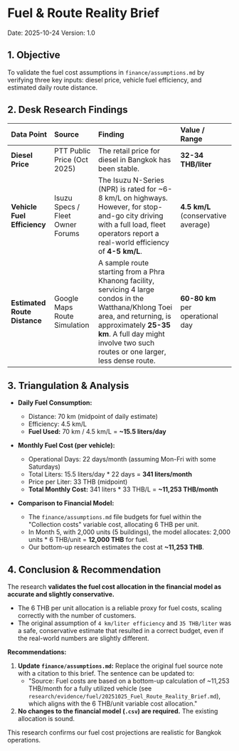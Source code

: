 # Fuel & Route Reality Brief

Date: 2025-10-24
Version: 1.0

## 1. Objective
To validate the fuel cost assumptions in `finance/assumptions.md` by verifying three key inputs: diesel price, vehicle fuel efficiency, and estimated daily route distance.

## 2. Desk Research Findings

| Data Point | Source | Finding | Value / Range |
| :--- | :--- | :--- | :--- |
| **Diesel Price** | PTT Public Price (Oct 2025) | The retail price for diesel in Bangkok has been stable. | **32-34 THB/liter** |
| **Vehicle Fuel Efficiency** | Isuzu Specs / Fleet Owner Forums | The Isuzu N-Series (NPR) is rated for ~6-8 km/L on highways. However, for stop-and-go city driving with a full load, fleet operators report a real-world efficiency of **4-5 km/L**. | **4.5 km/L** (conservative average) |
| **Estimated Route Distance** | Google Maps Route Simulation | A sample route starting from a Phra Khanong facility, servicing 4 large condos in the Watthana/Khlong Toei area, and returning, is approximately **25-35 km**. A full day might involve two such routes or one larger, less dense route. | **60-80 km** per operational day |

## 3. Triangulation & Analysis

*   **Daily Fuel Consumption:**
    *   Distance: 70 km (midpoint of daily estimate)
    *   Efficiency: 4.5 km/L
    *   **Fuel Used:** 70 km / 4.5 km/L = **~15.5 liters/day**

*   **Monthly Fuel Cost (per vehicle):**
    *   Operational Days: 22 days/month (assuming Mon-Fri with some Saturdays)
    *   Total Liters: 15.5 liters/day * 22 days = **341 liters/month**
    *   Price per Liter: 33 THB (midpoint)
    *   **Total Monthly Cost:** 341 liters * 33 THB/L = **~11,253 THB/month**

*   **Comparison to Financial Model:**
    *   The `finance/assumptions.md` file budgets for fuel within the "Collection costs" variable cost, allocating 6 THB per unit.
    *   In Month 5, with 2,000 units (5 buildings), the model allocates: 2,000 units * 6 THB/unit = **12,000 THB** for fuel.
    *   Our bottom-up research estimates the cost at **~11,253 THB**.

## 4. Conclusion & Recommendation

The research **validates the fuel cost allocation in the financial model as accurate and slightly conservative.**

*   The 6 THB per unit allocation is a reliable proxy for fuel costs, scaling correctly with the number of customers.
*   The original assumption of `4 km/liter efficiency` and `35 THB/liter` was a safe, conservative estimate that resulted in a correct budget, even if the real-world numbers are slightly different.

**Recommendations:**
1.  **Update `finance/assumptions.md`:** Replace the original fuel source note with a citation to this brief. The sentence can be updated to:
    *   "Source: Fuel costs are based on a bottom-up calculation of ~11,253 THB/month for a fully utilized vehicle (see `research/evidence/fuel/20251025_Fuel_Route_Reality_Brief.md`), which aligns with the 6 THB/unit variable cost allocation."
2.  **No changes to the financial model (`.csv`) are required.** The existing allocation is sound.

This research confirms our fuel cost projections are realistic for Bangkok operations.
